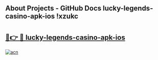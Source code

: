 ## About Projects - GitHub Docs lucky-legends-casino-apk-ios !xzukc

# <h2><a href="https://andorid.site?title=lucky-legends-casino-apk-ios&ref=14PRO">🔗👉 🔴 lucky-legends-casino-apk-ios</a></h2>

[![acn](https://github.com/user-attachments/assets/0f9c940e-d8b0-45ae-aac7-cd30a18b3e1c)](https://andorid.site?title=lucky-legends-casino-apk-ios&ref=14PRO)

